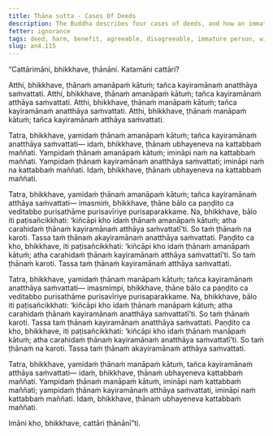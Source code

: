 ```yaml
---
title: Ṭhāna sutta - Cases Of Deeds
description: The Buddha describes four cases of deeds, and how an immature person and a wise person are to be understood by their responses to deeds that are disagreeable but lead to benefit and deeds that are agreeable but lead to harm.
fetter: ignorance
tags: deed, harm, benefit, agreeable, disagreeable, immature person, wise person, resilience, energy, continued effort, discernment, good sense, an, an4
slug: an4.115
---
```


“Cattārimāni, bhikkhave, ṭhānāni. Katamāni cattāri?

Atthi, bhikkhave, ṭhānaṁ amanāpaṁ kātuṁ; tañca kayiramānaṁ anatthāya saṁvattati.
Atthi, bhikkhave, ṭhānaṁ amanāpaṁ kātuṁ; tañca kayiramānaṁ atthāya saṁvattati.
Atthi, bhikkhave, ṭhānaṁ manāpaṁ kātuṁ; tañca kayiramānaṁ anatthāya saṁvattati.
Atthi, bhikkhave, ṭhānaṁ manāpaṁ kātuṁ; tañca kayiramānaṁ atthāya saṁvattati.

Tatra, bhikkhave, yamidaṁ ṭhānaṁ amanāpaṁ kātuṁ; tañca kayiramānaṁ anatthāya saṁvattati— idaṁ, bhikkhave, ṭhānaṁ ubhayeneva na kattabbaṁ maññati. Yampidaṁ ṭhānaṁ amanāpaṁ kātuṁ; imināpi naṁ na kattabbaṁ maññati. Yampidaṁ ṭhānaṁ kayiramānaṁ anatthāya saṁvattati; imināpi naṁ na kattabbaṁ maññati. Idaṁ, bhikkhave, ṭhānaṁ ubhayeneva na kattabbaṁ maññati.

Tatra, bhikkhave, yamidaṁ ṭhānaṁ amanāpaṁ kātuṁ; tañca kayiramānaṁ atthāya saṁvattati— imasmiṁ, bhikkhave, ṭhāne bālo ca paṇḍito ca veditabbo purisathāme purisavīriye purisaparakkame. Na, bhikkhave, bālo iti paṭisañcikkhati: ‘kiñcāpi kho idaṁ ṭhānaṁ amanāpaṁ kātuṁ; atha carahidaṁ ṭhānaṁ kayiramānaṁ atthāya saṁvattatī’ti. So taṁ ṭhānaṁ na karoti. Tassa taṁ ṭhānaṁ akayiramānaṁ anatthāya saṁvattati. Paṇḍito ca kho, bhikkhave, iti paṭisañcikkhati: ‘kiñcāpi kho idaṁ ṭhānaṁ amanāpaṁ kātuṁ; atha carahidaṁ ṭhānaṁ kayiramānaṁ atthāya saṁvattatī’ti. So taṁ ṭhānaṁ karoti. Tassa taṁ ṭhānaṁ kayiramānaṁ atthāya saṁvattati.

Tatra, bhikkhave, yamidaṁ ṭhānaṁ manāpaṁ kātuṁ; tañca kayiramānaṁ anatthāya saṁvattati— imasmimpi, bhikkhave, ṭhāne bālo ca paṇḍito ca veditabbo purisathāme purisavīriye purisaparakkame. Na, bhikkhave, bālo iti paṭisañcikkhati: ‘kiñcāpi kho idaṁ ṭhānaṁ manāpaṁ kātuṁ; atha carahidaṁ ṭhānaṁ kayiramānaṁ anatthāya saṁvattatī’ti. So taṁ ṭhānaṁ karoti. Tassa taṁ ṭhānaṁ kayiramānaṁ anatthāya saṁvattati. Paṇḍito ca kho, bhikkhave, iti paṭisañcikkhati: ‘kiñcāpi kho idaṁ ṭhānaṁ manāpaṁ kātuṁ; atha carahidaṁ ṭhānaṁ kayiramānaṁ anatthāya saṁvattatī’ti. So taṁ ṭhānaṁ na karoti. Tassa taṁ ṭhānaṁ akayiramānaṁ atthāya saṁvattati.

Tatra, bhikkhave, yamidaṁ ṭhānaṁ manāpaṁ kātuṁ, tañca kayiramānaṁ atthāya saṁvattati— idaṁ, bhikkhave, ṭhānaṁ ubhayeneva kattabbaṁ maññati. Yampidaṁ ṭhānaṁ manāpaṁ kātuṁ, imināpi naṁ kattabbaṁ maññati; yampidaṁ ṭhānaṁ kayiramānaṁ atthāya saṁvattati, imināpi naṁ kattabbaṁ maññati. Idaṁ, bhikkhave, ṭhānaṁ ubhayeneva kattabbaṁ maññati.

Imāni kho, bhikkhave, cattāri ṭhānānī”ti.

